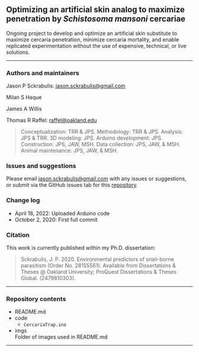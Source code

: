 ## Optimizing an artificial skin analog to maximize penetration by *Schistosoma mansoni* cercariae

Ongoing project to develop and optimize an artificial skin substitute to maximize cercaria penetration, minimize cercaria mortality, and enable replicated experimentation without the use of expensive, technical, or live solutions.

---

### Authors and maintainers

Jason P Sckrabulis: jason.sckrabulis@gmail.com

Milan S Haque

James A Willis

Thomas R Raffel: raffel@oakland.edu

>Conceptualization: TRR & JPS. Methodology: TRR & JPS. Analysis: JPS & TRR. 3D modeling: JPS. Arduino development: JPS. Construction: JPS, JAW, MSH. Data collection: JPS, JAW, & MSH. Animal maintenance: JPS, JAW, & MSH.

### Issues and suggestions

Please email jason.sckrabulis@gmail.com with any issues or suggestions, or submit via the GitHub issues tab for this [repository](https://github.com/jasonsckrabulis/sckrabulis_cercaria_trap/issues).

### Change log

* April 18, 2022: Uploaded Arduino code
* October 2, 2020: First full commit

### Citation

This work is currently published within my Ph.D. dissertation:
>Sckrabulis, J. P. 2020. Environmental predictors of snail-borne parasitism (Order No. 28155561). Available from Dissertations & Theses @ Oakland University; ProQuest Dissertations & Theses Global. (2479810303).

---

### Repository contents

* README.md  
* code  
   * `CercariaTrap.ino`
* imgs  
   Folder of images used in README.md
   
---

